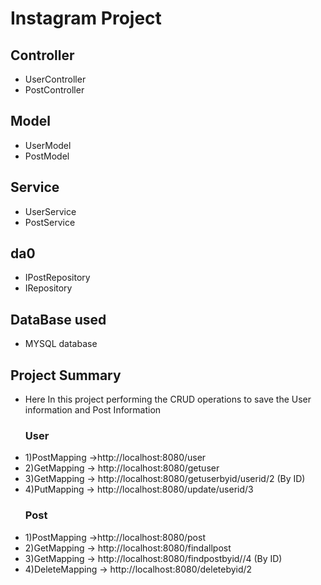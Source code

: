 # Instagram Project
## Controller
- UserController
- PostController
## Model
- UserModel
- PostModel
## Service
- UserService
- PostService
## da0
- IPostRepository
- IRepository
## DataBase used
- MYSQL database
## Project Summary
- Here In this project performing the CRUD operations to save the User information and Post Information
  ### User
- 1)PostMapping ->http://localhost:8080/user
- 2)GetMapping -> http://localhost:8080/getuser
- 3)GetMapping -> http://localhost:8080/getuserbyid/userid/2 (By ID)
- 4)PutMapping -> http://localhost:8080/update/userid/3
  ### Post
- 1)PostMapping ->http://localhost:8080/post
- 2)GetMapping -> http://localhost:8080/findallpost
- 3)GetMapping -> http://localhost:8080/findpostbyid//4 (By ID)
- 4)DeleteMapping -> http://localhost:8080/deletebyid/2












